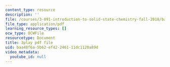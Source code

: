 ```yaml
---
content_type: resource
description: ''
file: /courses/3-091-introduction-to-solid-state-chemistry-fall-2018/baa48f6a5b62ef42246111dc1120a89d_V4uZz6OO2bM.pdf
file_type: application/pdf
learning_resource_types: []
ocw_type: OCWFile
resourcetype: Document
title: 3play pdf file
uid: baa48f6a-5b62-ef42-2461-11dc1120a89d
video_metadata:
  youtube_id: null
---
```

